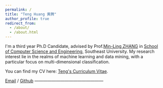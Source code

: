 ```yaml
---
permalink: /
title: "Teng Huang 黄腾"
author_profile: true
redirect_from: 
  - /about/
  - /about.html
---
```

I'm a third year Ph.D Candidate, advised by Prof.[Min-Ling ZHANG](https://palm.seu.edu.cn/zhangml/) in [School of Computer Science and Engineering]([https://eecs.pku.edu.cn/](https://cse.seu.edu.cn/)), Southeast University. My research interest lie in the realms of machine learning and data mining, with a particular focus on multi-dimensional classification.

You can find my CV here: [Teng's Curriculum Vitae](../assets/Curriculum_Vitae.pdf).

[Email](tengh@seu.edu.cn) / [Github](https://github.com/tengingit) 
————————————————
